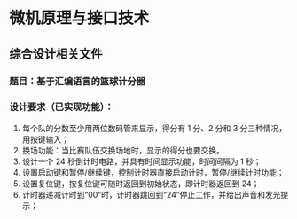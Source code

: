 # 微机原理与接口技术
## 综合设计相关文件
### 题目：基于汇编语言的篮球计分器
### 设计要求（已实现功能）：
1. 每个队的分数至少用两位数码管来显示，得分有 1 分、2 分和 3 分三种情况，用按键输入；
2. 换场功能：当比赛队伍交换场地时，显示的得分也要交换。
3. 设计一个 24 秒倒计时电路，并具有时间显示功能，时间间隔为 1 秒；
4. 设置启动键和暂停/继续键，控制计时器直接启动计时，暂停/继续计时功能；
5. 设置复位键，按复位键可随时返回到初始状态，即计时器返回到 24；
6. 计时器递减计时到“00”时，计时器跳回到“24”停止工作，并给出声音和发光提示；
